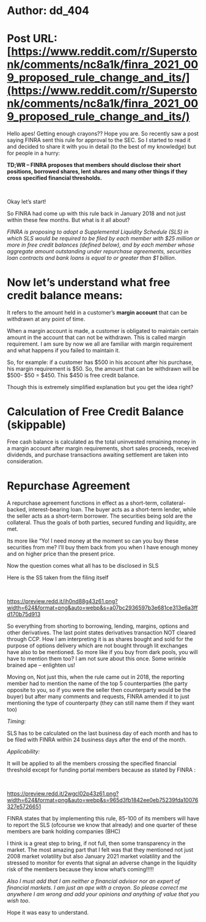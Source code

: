 # Author: dd_404
# Post URL: [https://www.reddit.com/r/Superstonk/comments/nc8a1k/finra_2021_009_proposed_rule_change_and_its/](https://www.reddit.com/r/Superstonk/comments/nc8a1k/finra_2021_009_proposed_rule_change_and_its/)


  

Hello apes! Getting enough crayons?? Hope you are. So recently saw a post saying FINRA sent this rule for approval to the SEC. So I started to read it and decided to share it with you in detail (to the best of my knowledge) but for people in a hurry:

**TD;WR – FINRA proposes that members should disclose their short positions, borrowed shares, lent shares and many other things if they cross specified financial thresholds.**

&#x200B;

Okay let’s start!

So FINRA had come up with this rule back in January 2018 and not just within these few months. But what is it all about? 

*FINRA is proposing to adopt a Supplemental Liquidity Schedule (SLS) in which SLS would be required to be filed by each member with $25 million or more in free credit balances (defined below), and by each member whose aggregate amount outstanding under repurchase agreements, securities loan contracts and bank loans is equal to or greater than $1 billion*. 

# Now let’s understand what free credit balance means:

It refers to the amount held in a customer’s **margin account** that can be withdrawn at any point of time. 

When a margin account is made, a customer is obligated to maintain certain amount in the account that can not be withdrawn. This is called margin requirement. I am sure by now we all are familiar with margin requirement and what happens if you failed to maintain it.

So, for example: if a customer has $500 in his account after his purchase, his margin requirement is $50. So, the amount that can be withdrawn will be $500- $50 = $450. This $450 is free credit balance.

Though this is extremely simplified explanation but you get the idea right?

# Calculation of Free Credit Balance (skippable)

Free cash balance is calculated as the total uninvested remaining money in a margin account after margin requirements, short sales  proceeds, received dividends, and purchase transactions awaiting settlement are taken into consideration.

# Repurchase Agreement

A repurchase agreement functions in effect as a short-term, collateral-backed, interest-bearing loan. The buyer acts as a short-term lender, while the seller acts as a short-term borrower. The securities being sold are the collateral. Thus the goals of both parties, secured funding and liquidity, are met.

Its more like “Yo! I need money at the moment so can you buy these securities from me? I’ll buy them back from you when I have enough money and on higher price than the present price.

Now the question comes what all has to be disclosed in SLS

Here is the SS taken from the filing itself

&#x200B;

https://preview.redd.it/ih0nd88g43z61.png?width=624&format=png&auto=webp&s=a07bc2936597b3e681ce313e6a3ffd170b75d913

  

So everything from shorting to borrowing, lending, margins, options and other derivatives. The last point states derivatives transaction NOT cleared through CCP. How I am interpreting it is as shares bought and sold for the purpose of options delivery which are not bought through lit exchanges have also to be mentioned. So more like if you buy from dark pools, you will have to mention them too? I am not sure about this once. Some wrinkle brained ape – enlighten us!

Moving on, Not just this, when the rule came out in 2018, the reporting member had to mention the name of the top 5 counterparties (the party opposite to you, so if you were the seller then counterparty would be the buyer) but after many comments and requests, FINRA amended it to just mentioning the type of counterparty (they can still name them if they want too)

*Timing:*

SLS has to be calculated on the last business day of each month and has to be filed with FINRA within 24 business days after the end of the month.

*Applicability:*

It will be applied to all the members crossing the specified financial threshold except for funding portal members because as stated by FINRA :

&#x200B;

https://preview.redd.it/2wgcl02p43z61.png?width=624&format=png&auto=webp&s=965d3fb1842ee0eb75239fda10076327e5726651

FINRA states that by implementing this rule, 85-100 of its members will have to report the SLS (ofcourse we know that already) and one quarter of these members are bank holding companies (BHC) 

I think is a great step to bring, if not full, then some transparency in the market. The most amazing part that I felt was that they mentioned not just 2008 market volatility but also January 2021 market volatility and the stressed to monitor for events that signal an adverse change in the liquidity risk of the members because they know what’s coming!!!!!

*Also I must add that I am neither a financial advisor nor an expert of financial markets. I am just an ape with a crayon. So please correct me anywhere I am wrong and add your opinions and anything of value that you wish too*. 

Hope it was easy to understand.
